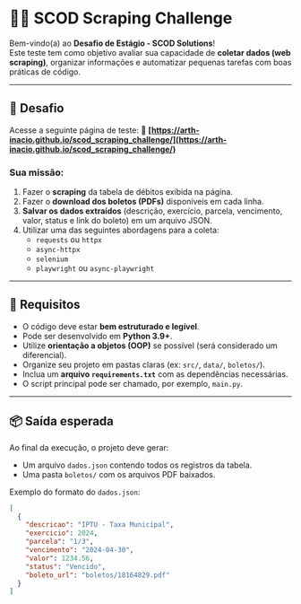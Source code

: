 # 🕵️‍♂️ SCOD Scraping Challenge

Bem-vindo(a) ao **Desafio de Estágio - SCOD Solutions**!  
Este teste tem como objetivo avaliar sua capacidade de **coletar dados (web scraping)**, organizar informações e automatizar pequenas tarefas com boas práticas de código.

---

## 🚀 Desafio

Acesse a seguinte página de teste:
🔗 **[https://arth-inacio.github.io/scod_scraping_challenge/](https://arth-inacio.github.io/scod_scraping_challenge/)**

### Sua missão:
1. Fazer o **scraping** da tabela de débitos exibida na página.  
2. Fazer o **download dos boletos (PDFs)** disponíveis em cada linha.  
3. **Salvar os dados extraídos** (descrição, exercício, parcela, vencimento, valor, status e link do boleto) em um arquivo JSON.  
4. Utilizar uma das seguintes abordagens para a coleta:
   - `requests` ou `httpx`
   - `async-httpx`
   - `selenium`
   - `playwright` ou `async-playwright`

---

## 🧩 Requisitos

- O código deve estar **bem estruturado e legível**.
- Pode ser desenvolvido em **Python 3.9+**.
- Utilize **orientação a objetos (OOP)** se possível (será considerado um diferencial).
- Organize seu projeto em pastas claras (ex: `src/`, `data/`, `boletos/`).
- Inclua um **arquivo `requirements.txt`** com as dependências necessárias.
- O script principal pode ser chamado, por exemplo, `main.py`.

---

## 📦 Saída esperada

Ao final da execução, o projeto deve gerar:

- Um arquivo `dados.json` contendo todos os registros da tabela.
- Uma pasta `boletos/` com os arquivos PDF baixados.

Exemplo do formato do `dados.json`:

```json
[
  {
    "descricao": "IPTU - Taxa Municipal",
    "exercicio": 2024,
    "parcela": "1/3",
    "vencimento": "2024-04-30",
    "valor": 1234.56,
    "status": "Vencido",
    "boleto_url": "boletos/18164829.pdf"
  }
]
